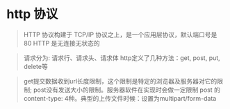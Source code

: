 # http 协议

> HTTP 协议构建于 TCP/IP 协议之上，是一个应用层协议，默认端口号是 80
> HTTP 是无连接无状态的


> 请求分为:  请求行、请求头、请求体
> http定义了几种方法：get, post, put, delete等

> get提交数据收到url长度限制，这个限制是特定的浏览器及服务器对它的限制; post没有发送大小的限制。服务器软件在实现时会做一定限制
> post 的content-type: 4种。典型的上传文件时候：设置为multipart/form-data


